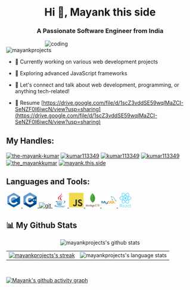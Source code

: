 <h1 align="center">Hi 👋, Mayank this side</h1>
<h3 align="center">A Passionate Software Engineer from India</h3>
<img align="right" alt="coding" width="400"
    src="https://user-images.githubusercontent.com/55389276/140866485-8fb1c876-9a8f-4d6a-98dc-08c4981eaf70.gif">
<p align="left"> <img
        src="https://komarev.com/ghpvc/?username=mayankprojects&label=Profile%20views&color=0e75b6&style=flat"
        alt="mayankprojects" /> </p>


- 🔭 Currently working on various web development projects
- 🌱 Exploring advanced JavaScript frameworks
- 💬 Let's connect and talk about web development, programming, or anything tech-related!

- 📄 Resume
[https://drive.google.com/file/d/1scZ3vddSE59wqlMaZCI-SeNZF0I6iwcN/view?usp=sharing](https://drive.google.com/file/d/1scZ3vddSE59wqlMaZCI-SeNZF0I6iwcN/view?usp=sharing)

## My Handles:
<p align="left">
    <a href="https://linkedin.com/in/the-mayank-kumar" target="blank"><img align="center"
            src="https://raw.githubusercontent.com/rahuldkjain/github-profile-readme-generator/master/src/images/icons/Social/linked-in-alt.svg"
            alt="the-mayank-kumar" height="30" width="40" /></a>
    <a href="https://www.hackerrank.com/kumar113349" target="blank"><img align="center"
            src="https://raw.githubusercontent.com/rahuldkjain/github-profile-readme-generator/master/src/images/icons/Social/hackerrank.svg"
            alt="kumar113349" height="30" width="40" /></a>
    <a href="https://www.leetcode.com/kumar113349" target="blank"><img align="center"
            src="https://raw.githubusercontent.com/rahuldkjain/github-profile-readme-generator/master/src/images/icons/Social/leet-code.svg"
            alt="kumar113349" height="30" width="40" /></a>
    <a href="https://auth.geeksforgeeks.org/user/kumar113349" target="blank"><img align="center"
            src="https://raw.githubusercontent.com/rahuldkjain/github-profile-readme-generator/master/src/images/icons/Social/geeks-for-geeks.svg"
            alt="kumar113349" height="30" width="40" /></a>
    <a href="https://twitter.com/the_mayankkumar" target="blank"><img align="center"
            src="https://raw.githubusercontent.com/rahuldkjain/github-profile-readme-generator/master/src/images/icons/Social/twitter.svg"
            alt="the_mayankkumar" height="30" width="40" /></a>
    <a href="https://instagram.com/mayank.this.side" target="blank"><img align="center"
            src="https://raw.githubusercontent.com/rahuldkjain/github-profile-readme-generator/master/src/images/icons/Social/instagram.svg"
            alt="mayank.this.side" height="30" width="40" /></a>
</p>

## Languages and Tools:
<p align="left"> <a href="https://www.cprogramming.com/" target="_blank" rel="noreferrer"> <img
            src="https://raw.githubusercontent.com/devicons/devicon/master/icons/c/c-original.svg" alt="c" width="40"
            height="40" /> </a> <a href="https://www.w3schools.com/cpp/" target="_blank" rel="noreferrer"> <img
            src="https://raw.githubusercontent.com/devicons/devicon/master/icons/cplusplus/cplusplus-original.svg"
            alt="cplusplus" width="40" height="40" /> </a> <a href="https://git-scm.com/" target="_blank"
        rel="noreferrer"> <img src="https://www.vectorlogo.zone/logos/git-scm/git-scm-icon.svg" alt="git" width="40"
            height="40" /> </a> <a href="https://www.java.com" target="_blank" rel="noreferrer"> <img
            src="https://raw.githubusercontent.com/devicons/devicon/master/icons/java/java-original.svg" alt="java"
            width="40" height="40" /> </a> <a href="https://developer.mozilla.org/en-US/docs/Web/JavaScript"
        target="_blank" rel="noreferrer"> <img
            src="https://raw.githubusercontent.com/devicons/devicon/master/icons/javascript/javascript-original.svg"
            alt="javascript" width="40" height="40" /> </a> <a href="https://www.mongodb.com/" target="_blank"
        rel="noreferrer"> <img
            src="https://raw.githubusercontent.com/devicons/devicon/master/icons/mongodb/mongodb-original-wordmark.svg"
            alt="mongodb" width="40" height="40" /> </a> <a href="https://www.mysql.com/" target="_blank"
        rel="noreferrer"> <img
            src="https://raw.githubusercontent.com/devicons/devicon/master/icons/mysql/mysql-original-wordmark.svg"
            alt="mysql" width="40" height="40" /> </a> <a href="https://nodejs.org" target="_blank" rel="noreferrer">
         <img
            src="https://raw.githubusercontent.com/devicons/devicon/master/icons/react/react-original-wordmark.svg"
            alt="react" width="40" height="40" /> </a> </p>

## 📊 My Github Stats


<p align="center">
    <img src="https://github-readme-stats.vercel.app/api?username=mayankprojects&show_icons=true&include_all_commits=true&theme=github_dark&hide_border=true"
        alt="mayankprojects's github stats">
</p>
<table align="center" cellspacing="0" cellpadding="0" border="0">
    <tr>
        <td>
            <a href="https://github.com/mayankprojects/github-readme-streak-stats">
                <img title="🔥 Get streak stats for your profile at git.io/streak-stats" alt="mayankprojects's streak"
                    src="https://github-readme-streak-stats.herokuapp.com/?user=mayankprojects&theme=black-ice&hide_border=true&stroke=0000&background=060A0CD0" />
            </a>
            <a />
        </td>
        <td>
            <img src="https://github-readme-stats.vercel.app/api/top-langs/?username=mayankprojects&theme=github_dark&layout=compact&hide_border=true"
                alt="mayankprojects's language stats">
        </td>
    </tr>
</table>

<br>

[![Mayank's github activity
graph](https://github-readme-activity-graph.vercel.app/graph?username=mayankprojects&bg_color=000000&color=ffffff&line=ff0088&point=ffffff&area=true&hide_border=true)](https://github.com/ashutosh00710/github-readme-activity-graph)
